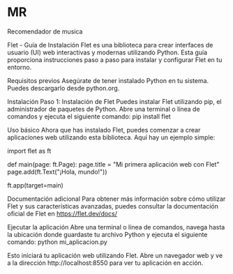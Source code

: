 # MR
Recomendador de musica 

Flet - Guía de Instalación
Flet es una biblioteca para crear interfaces de usuario (UI) web interactivas y modernas utilizando Python. Esta guía proporciona instrucciones paso a paso para instalar y configurar Flet en tu entorno.

Requisitos previos
Asegúrate de tener instalado Python en tu sistema. Puedes descargarlo desde python.org.

Instalación
Paso 1: Instalación de Flet
Puedes instalar Flet utilizando pip, el administrador de paquetes de Python. Abre una terminal o línea de comandos y ejecuta el siguiente comando:
pip install flet

Uso básico
Ahora que has instalado Flet, puedes comenzar a crear aplicaciones web utilizando esta biblioteca. Aquí hay un ejemplo simple:

import flet as ft

def main(page: ft.Page):
    page.title = "Mi primera aplicación web con Flet"
    page.add(ft.Text("¡Hola, mundo!"))

ft.app(target=main)

Documentación adicional
Para obtener más información sobre cómo utilizar Flet y sus características avanzadas, puedes consultar la documentación oficial de Flet en https://flet.dev/docs/

Ejecutar la aplicación
Abre una terminal o línea de comandos, navega hasta la ubicación donde guardaste tu archivo Python y ejecuta el siguiente comando:
python mi_aplicacion.py

Esto iniciará tu aplicación web utilizando Flet. Abre un navegador web y ve a la dirección http://localhost:8550 para ver tu aplicación en acción.
